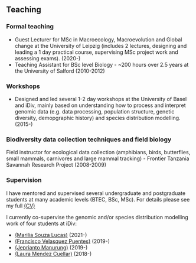 ## Teaching

### Formal teaching
* Guest Lecturer for MSc in Macroecology, Macroevolution and Global change at the University of Leipzig (includes 2 lectures, designing and leading a 1 day practical course, supervising MSc project work and assessing exams). (2020-)
* Teaching Assistant for BSc level Biology - ~200 hours over 2.5 years at the University of Salford (2010-2012)

### Workshops
* Designed and led several 1-2 day workshops at the University of Basel and iDiv, mainly based on understanding how to process and interpret genomic data (e.g. data processing, population structure, genetic diversity, demopgraphic history) and species distribution modelling. (2015-)

### Biodiversity data collection techniques and field biology
Field instructor for ecological data collection (amphibians, birds, butterflies, small mammals, carnivores and large mammal tracking) - Frontier Tanzania Savannah Research Project (2008-2009)


### Supervision
I have mentored and supervised several undergraduate and postgraduate students at many academic levels (BTEC, BSc, MSc). For details please see my full [(CV)](\Barratt_full_CV.pdf)

I currently co-supervise the genomic and/or species distribution modelling work of four students at iDiv:
* [(Marilia Souza Lucas)](https://mariliasouza20.wixsite.com/marilia) (2021-)
* [(Francisco Velasquez Puentes)](https://www.idiv.de/en/profile/1148.html) (2019-)
* [(Jeprianto Manurung)](https://www.researchgate.net/profile/Jeprianto-Manurung) (2019-)
* [(Laura Mendez Cuellar)](https://www.idiv.de/en/profile/1062.html) (2018-)
